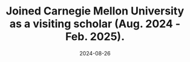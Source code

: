 ---
title: >-
    <i class="fas fa-globe-americas" style="font-size: 0.9em;"></i>Joined Carnegie Mellon University as a visiting scholar (Aug. 2024 - Feb. 2025).
date: 2024-08-26
---